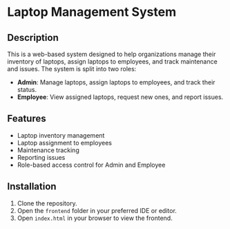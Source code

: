 # Laptop Management System

## Description
This is a web-based system designed to help organizations manage their inventory of laptops, assign laptops to employees, and track maintenance and issues. The system is split into two roles:
- **Admin**: Manage laptops, assign laptops to employees, and track their status.
- **Employee**: View assigned laptops, request new ones, and report issues.

## Features
- Laptop inventory management
- Laptop assignment to employees
- Maintenance tracking
- Reporting issues
- Role-based access control for Admin and Employee

## Installation
1. Clone the repository.
2. Open the `frontend` folder in your preferred IDE or editor.
3. Open `index.html` in your browser to view the frontend.
